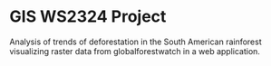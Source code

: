 # GIS WS2324 Project

Analysis of trends of deforestation in the South American rainforest visualizing raster data from globalforestwatch in a web application.
